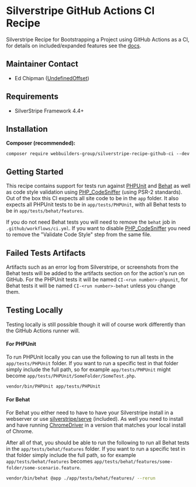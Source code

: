 Silverstripe GitHub Actions CI Recipe
=================
Silverstripe Recipe for Bootstrapping a Project using GitHub Actions as a CI, for details on included/expanded features see the [docs](docs/).

## Maintainer Contact
* Ed Chipman ([UndefinedOffset](https://github.com/UndefinedOffset))


## Requirements
* SilverStripe Framework 4.4+


## Installation
__Composer (recommended):__
```
composer require webbuilders-group/silverstripe-recipe-github-ci --dev
```


## Getting Started
This recipe contains support for tests run against [PHPUnit](https://github.com/sebastianbergmann/phpunit) and [Behat](https://github.com/Behat/Behat) as well as code style validation using [PHP_CodeSniffer](https://github.com/squizlabs/PHP_CodeSniffer) (using PSR-2 standards). Out of the box this CI expects all site code to be in the `app` folder. It also expects all PHPUnit tests to be in `app/tests/PHPUnit`, with all Behat tests to be in `app/tests/behat/features`.

If you do not need Behat tests you will need to remove the `behat` job in `.github/workflows/ci.yml`. If you want to disable [PHP_CodeSniffer](https://github.com/squizlabs/PHP_CodeSniffer) you need to remove the "Validate Code Style" step from the same file.


## Failed Tests Artifacts
Artifacts such as an error log from Silverstripe, or screenshots from the Behat tests will be added to the artifacts section on for the action's run on GitHub. For the PHPUnit tests it will be named `CI-<run number>-phpunit`, for Behat tests it will be named `CI-<run number>-behat` unless you change them.


## Testing Locally
Testing locally is still possible though it will of course work differently than the GitHub Actions runner will.

#### For PHPUnit
To run PHPUnit locally you can use the following to run all tests in the `app/tests/PHPUnit` folder. If you want to run a specific test in that folder simply include the full path, so for example `app/tests/PHPUnit` might become `app/tests/PHPUnit/SomeFolder/SomeTest.php`.

```bash
vendor/bin/PHPUnit app/tests/PHPUnit
```

#### For Behat
For Behat you either need to have to have your Silverstripe install in a webserver or use [silverstripe/serve](https://github.com/silverstripe/silverstripe-serve) (included). As well you need to install and have running [ChromeDriver](https://chromedriver.chromium.org/downloads) in a version that matches your local install of Chrome.

After all of that, you should be able to run the following to run all Behat tests in the `app/tests/behat/features` folder. If you want to run a specific test in that folder simply include the full path, so for example `app/tests/behat/features` becomes `app/tests/behat/features/some-folder/some-scenario.feature`.

```bash
vendor/bin/behat @app ./app/tests/behat/features/ --rerun
```
